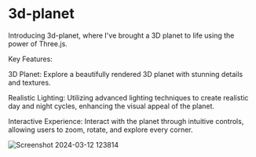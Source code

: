 # 3d-planet
Introducing 3d-planet, where I've brought a 3D planet to life using the power of Three.js. 
 

Key Features:

3D Planet: Explore a beautifully rendered 3D planet with stunning details and textures.


Realistic Lighting: Utilizing advanced lighting techniques to create realistic day and night cycles, enhancing the visual appeal of the planet.


Interactive Experience: Interact with the planet through intuitive controls, allowing users to zoom, rotate, and explore every corner.

 
![Screenshot 2024-03-12 123814](https://github.com/PiyushTiwari10/3d-planet/assets/143063765/d5a4e077-309a-4a02-8cb8-5dac5d136f56)
